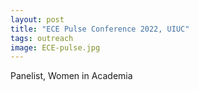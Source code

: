 ```yaml
---
layout: post
title: "ECE Pulse Conference 2022, UIUC"
tags: outreach
image: ECE-pulse.jpg
---
```

Panelist, Women in Academia